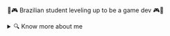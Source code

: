 🌟🎮 Brazilian student leveling up to be a game dev 🎮🌟 

<details>
<summary>🔍 Know more about me</summary>

🔭 I’m currently working on a secret project
🌱 I’m currently learning Python
😄 Pronouns: She/her
⚡ Fun fact: The games I love the most are Gris, Planet of Lana, Tetris, and Tokimeki Memorial

</details>


